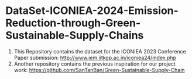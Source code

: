 # DataSet-ICONIEA-2024-Emission-Reduction-through-Green-Sustainable-Supply-Chains

1. This Repository contains the dataset for the ICONIEA 2023 Conference Paper submission: http://www.iem.iitkgp.ac.in/iconiea24/index.php
2. Another repository contains the previous inspiration for our project work: https://github.com/SanTanBan/Green-Sustainable-Supply-Chain
